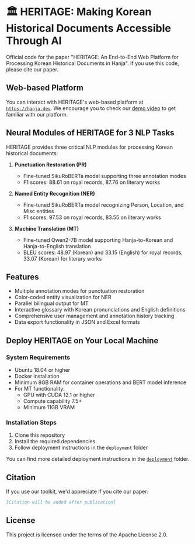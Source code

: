 # 🏛️ HERITAGE: Making Korean Historical Documents Accessible Through AI

Official code for the paper "HERITAGE: An End-to-End Web Platform for Processing Korean Historical Documents in Hanja". If you use this code, please cite our paper.

## Web-based Platform

You can interact with HERITAGE's web-based platform at [`https://hanja.dev`](https://hanja.dev). We encourage you to check our [demo video](https://hanja.dev/video) to get familiar with our platform.

## Neural Modules of HERITAGE for 3 NLP Tasks

HERITAGE provides three critical NLP modules for processing Korean historical documents:

1. **Punctuation Restoration (PR)**

   - Fine-tuned SikuRoBERTa model supporting three annotation modes
   - F1 scores: 88.61 on royal records, 87.76 on literary works

2. **Named Entity Recognition (NER)**

   - Fine-tuned SikuRoBERTa model recognizing Person, Location, and Misc entities
   - F1 scores: 97.53 on royal records, 83.55 on literary works

3. **Machine Translation (MT)**
   - Fine-tuned Qwen2-7B model supporting Hanja-to-Korean and Hanja-to-English translation
   - BLEU scores: 48.97 (Korean) and 33.15 (English) for royal records, 33.07 (Korean) for literary works

## Features

- Multiple annotation modes for punctuation restoration
- Color-coded entity visualization for NER
- Parallel bilingual output for MT
- Interactive glossary with Korean pronunciations and English definitions
- Comprehensive user management and annotation history tracking
- Data export functionality in JSON and Excel formats

## Deploy HERITAGE on Your Local Machine

### System Requirements

- Ubuntu 18.04 or higher
- Docker installation
- Minimum 8GB RAM for container operations and BERT model inference
- For MT functionality:
  - GPU with CUDA 12.1 or higher
  - Compute capability 7.5+
  - Minimum 11GB VRAM

### Installation Steps

1. Clone this repository
2. Install the required dependencies
3. Follow deployment instructions in the `deployment` folder

You can find more detailed deployment instructions in the [`deployment`](./deployment/README.md) folder.

## Citation

If you use our toolkit, we'd appreciate if you cite our paper:

```bibtex
[Citation will be added after publication]
```

## License

This project is licensed under the terms of the Apache License 2.0.
